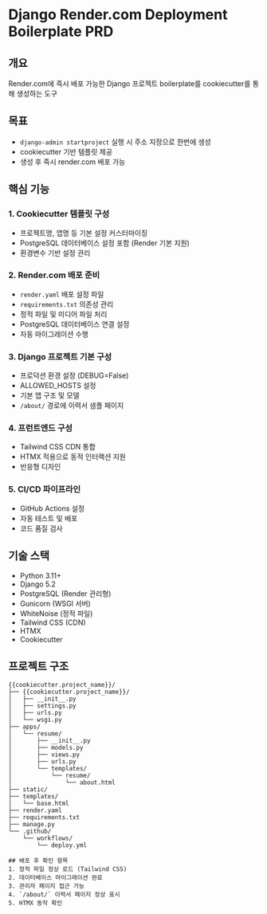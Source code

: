 # Django Render.com Deployment Boilerplate PRD

## 개요
Render.com에 즉시 배포 가능한 Django 프로젝트 boilerplate를 cookiecutter를 통해 생성하는 도구

## 목표
- `django-admin startproject` 실행 시 주소 지정으로 한번에 생성
- cookiecutter 기반 템플릿 제공
- 생성 후 즉시 render.com 배포 가능

## 핵심 기능

### 1. Cookiecutter 템플릿 구성
- 프로젝트명, 앱명 등 기본 설정 커스터마이징
- PostgreSQL 데이터베이스 설정 포함 (Render 기본 지원)
- 환경변수 기반 설정 관리

### 2. Render.com 배포 준비
- `render.yaml` 배포 설정 파일
- `requirements.txt` 의존성 관리
- 정적 파일 및 미디어 파일 처리
- PostgreSQL 데이터베이스 연결 설정
- 자동 마이그레이션 수행

### 3. Django 프로젝트 기본 구성
- 프로덕션 환경 설정 (DEBUG=False)
- ALLOWED_HOSTS 설정
- 기본 앱 구조 및 모델
- `/about/` 경로에 이력서 샘플 페이지

### 4. 프런트엔드 구성
- Tailwind CSS CDN 통합
- HTMX 적용으로 동적 인터랙션 지원
- 반응형 디자인

### 5. CI/CD 파이프라인
- GitHub Actions 설정
- 자동 테스트 및 배포
- 코드 품질 검사

## 기술 스택
- Python 3.11+
- Django 5.2
- PostgreSQL (Render 관리형)
- Gunicorn (WSGI 서버)
- WhiteNoise (정적 파일)
- Tailwind CSS (CDN)
- HTMX
- Cookiecutter

## 프로젝트 구조
```
{{cookiecutter.project_name}}/
├── {{cookiecutter.project_name}}/
│   ├── __init__.py
│   ├── settings.py
│   ├── urls.py
│   └── wsgi.py
├── apps/
│   └── resume/
│       ├── __init__.py
│       ├── models.py
│       ├── views.py
│       ├── urls.py
│       └── templates/
│           └── resume/
│               └── about.html
├── static/
├── templates/
│   └── base.html
├── render.yaml
├── requirements.txt
├── manage.py
└── .github/
    └── workflows/
        └── deploy.yml

## 배포 후 확인 항목
1. 정적 파일 정상 로드 (Tailwind CSS)
2. 데이터베이스 마이그레이션 완료
3. 관리자 페이지 접근 가능
4. `/about/` 이력서 페이지 정상 표시
5. HTMX 동작 확인